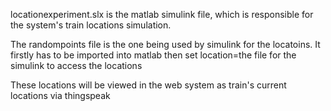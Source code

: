 locationexperiment.slx is the matlab simulink file, which is responsible for the system's train locations simulation.

The randompoints file is the one being used by simulink for the locatoins. It firstly has to be imported into matlab then set location=the file for the simulink to access the locations 

These locations will be viewed in the web system as train's current locations via thingspeak 
